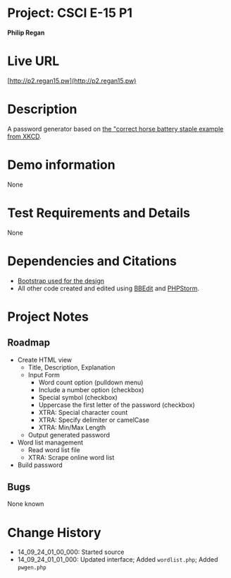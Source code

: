 # Project: CSCI E-15 P1
**Philip Regan**

# Live URL
[http://p2.regan15.pw](http://p2.regan15.pw)

# Description
<!-- 2-3+ sentences -->
A password generator based on [the "correct horse battery staple example from XKCD](http://xkcd.com/936/).

# Demo information
<!-- If you attend your section to do an in-person demo, make a note of this. If you opt to do the Jing screencast demo, include the link here .-->
None	

# Test Requirements and Details
<!-- Any details the instructor or TA needs to know, for example, test credentials. -->
None

# Dependencies and Citations
<!--A list of any plugins, libraries, packages or outside code used in the project. See Student Responsibilities for more details on avoiding code plagiarism.-->
* [Bootstrap used for the design](http://www.bootstrap.org)
* All other code created and edited using [BBEdit](http://www.barebones.com/products/bbedit/) and [PHPStorm](http://www.jetbrains.com/phpstorm/).

# Project Notes

## Roadmap
* Create HTML view
	* Title, Description, Explanation
	* Input Form
		* Word count option (pulldown menu)
		* Include a number option (checkbox)
		* Special symbol (checkbox)
		* Uppercase the first letter of the password (checkbox)
		* XTRA: Special character count
		* XTRA: Specify delimiter or camelCase
		* XTRA: Min/Max Length
	* Output generated password
* Word list management
	* Read word list file
	* XTRA: Scrape online word list 
* Build password

## Bugs
None known

# Change History

* 14\_09\_24\_01\_00\_000: Started source
* 14\_09\_24\_01\_01\_000: Updated interface; Added `wordlist.php`; Added `pwgen.php`